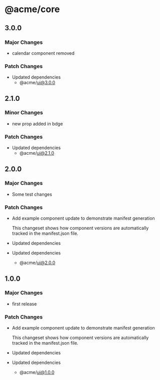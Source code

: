 # @acme/core

## 3.0.0

### Major Changes

- calendar component removed

### Patch Changes

- Updated dependencies
  - @acme/ui@3.0.0

## 2.1.0

### Minor Changes

- new prop added in bdge

### Patch Changes

- Updated dependencies
  - @acme/ui@2.1.0

## 2.0.0

### Major Changes

- Some test changes

### Patch Changes

- Add example component update to demonstrate manifest generation

  This changeset shows how component versions are automatically tracked in the manifest.json file.

- Updated dependencies
- Updated dependencies
  - @acme/ui@2.0.0

## 1.0.0

### Major Changes

- first release

### Patch Changes

- Add example component update to demonstrate manifest generation

  This changeset shows how component versions are automatically tracked in the manifest.json file.

- Updated dependencies
- Updated dependencies
  - @acme/ui@1.0.0
